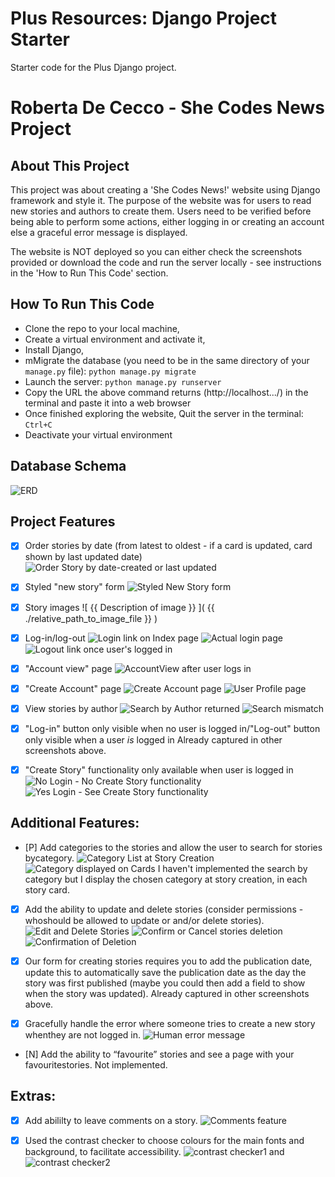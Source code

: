 # Plus Resources: Django Project Starter

Starter code for the Plus Django project.

# Roberta De Cecco - She Codes News Project

## About This Project
This project was about creating a 'She Codes News!' website using Django framework and style it.
The purpose of the website was for users to read new stories and authors to create them.
Users need to be verified before being able to perform some actions, either logging in or creating an account else a graceful error message is displayed.

The website is NOT deployed so you can either check the screenshots provided or download the code and run the server locally - see instructions in the 'How to Run This Code' section.



## How To Run This Code
- Clone the repo to your local machine, 
- Create a virtual environment and activate it, 
- Install Django,
- mMigrate the database (you need to be in the same directory of your `manage.py` file): `python manage.py migrate`  
- Launch the server: `python manage.py runserver`
- Copy the URL the above command returns (http://localhost.../) in the terminal and paste it into a web browser
- Once finished exploring the website, Quit the server in the terminal: `Ctrl+C`
- Deactivate your virtual environment


## Database Schema
![ERD](static/images/DB_ERD.png)

## Project Features
- [x] Order stories by date (from latest to oldest - if a card is updated, card shown by last updated date)
![Order Story by date-created or last updated](./static/images/Order_Stories_byDate.PNG)

- [x] Styled "new story" form
![Styled New Story form](./static/images/NewStoryForm.PNG)

- [x] Story images
![ {{ Description of image }} ]( {{ ./relative_path_to_image_file }} )

- [x] Log-in/log-out
![Login link on Index page](./static/images/Login1.PNG)
![Actual login page](./static/images/Login2.PNG)
![Logout link once user's logged in](./static/images/Logout.PNG)

- [x] "Account view" page
![AccountView after user logs in](./static/images/AccountView_UsersLoggedIn.PNG)

- [x] "Create Account" page
![Create Account page](./static/images/Create_Account.PNG)
![User Profile page](./static/images/UserProfile.PNG)

- [x] View stories by author
![Search by Author returned](./static/images/Search_Filtered.PNG)
![Search mismatch](./static/images/Search_Mismatch.PNG)

- [x] "Log-in" button only visible when no user is logged in/"Log-out" button only visible when a user *is* logged in
Already captured in other screenshots above.

- [x] "Create Story" functionality only available when user is logged in
![No Login - No Create Story functionality](./static/images/NoLogin_NoCreateStoryLink.PNG)
![Yes Login - See Create Story functionality](./static/images/LoggedIn_SeeAddStoryLink.PNG)


## Additional Features:
- [P] Add categories to the stories and allow the user to search for stories bycategory.
![Category List at Story Creation](./static/images/CategoryOptions_CreateStory.png)
![Category displayed on Cards](./static/images/Category_onStoryCards.PNG)
 I haven't implemented the search by category but I display the chosen category at story creation, in each story card.

- [x] Add the ability to update and delete stories (consider permissions - whoshould be allowed to update or and/or delete stories).
![Edit and Delete Stories](./static/images/Edit_Delete1.PNG)
![Confirm or Cancel stories deletion](./static/images/ConfirmDelete_CancelDelete.PNG)
![Confirmation of Deletion](./static/images/DeletionConfirmed.PNG)

- [x] Our form for creating stories requires you to add the publication date, update this to automatically save the publication date as the day the story was first published (maybe you could then add a field to show when the story was updated).
Already captured in other screenshots above.

- [x] Gracefully handle the error where someone tries to create a new story whenthey are not logged in.
![Human error message](./static/images/GracefulErrorMsg.PNG)

- [N] Add the ability to “favourite” stories and see a page with your favouritestories.
Not implemented.


## Extras:
- [x] Add abililty to leave comments on a story.
![Comments feature](./static/images/Comments.PNG)

- [x] Used the contrast checker to choose colours for the main fonts and background, to facilitate accessibility.
![contrast checker1](./static/images/add-story_contrast_checker.PNG) and 
![contrast checker2]( ./static/images/create-account_contrast_checker.PNG)

